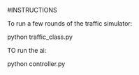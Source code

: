 #INSTRUCTIONS

To run a few rounds of the traffic simulator:

python traffic_class.py

TO run the ai:

python controller.py